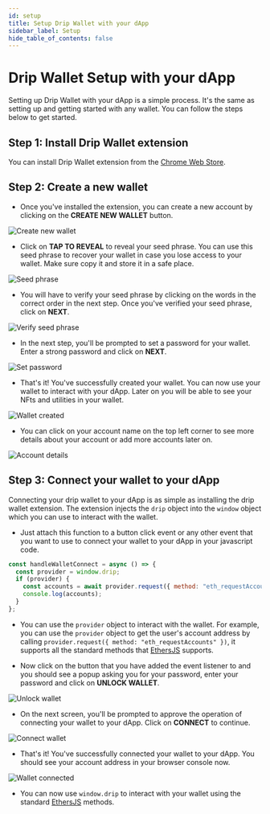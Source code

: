 ```yaml
---
id: setup
title: Setup Drip Wallet with your dApp
sidebar_label: Setup
hide_table_of_contents: false
---
```


# Drip Wallet Setup with your dApp

Setting up Drip Wallet with your dApp is a simple process. It's the same as setting up and getting started with any wallet. You can follow the steps below to get started.

## Step 1: Install Drip Wallet extension

You can install Drip Wallet extension from the [Chrome Web Store](https://chrome.google.com/webstore/detail/drip-wallet/ohpjidbjmknlibnnohofpmameoocidbo/related?hl=en-GB).

## Step 2: Create a new wallet

- Once you've installed the extension, you can create a new account by clicking on the **CREATE NEW WALLET** button.

![Create new wallet](../../../website/static/img/wallets/drip/1.png?raw=true)

- Click on **TAP TO REVEAL** to reveal your seed phrase. You can use this seed phrase to recover your wallet in case you lose access to your wallet. Make sure copy it and store it in a safe place.

![Seed phrase](../../../website/static/img/wallets/drip/2.png?raw=true)

- You will have to verify your seed phrase by clicking on the words in the correct order in the next step. Once you've verified your seed phrase, click on **NEXT**.

![Verify seed phrase](../../../website/static/img/wallets/drip/3.png?raw=true)

- In the next step, you'll be prompted to set a password for your wallet. Enter a strong password and click on **NEXT**.

![Set password](../../../website/static/img/wallets/drip/4.png?raw=true)

- That's it! You've successfully created your wallet. You can now use your wallet to interact with your dApp. Later on you will be able to see your NFts and utilities in your wallet.

![Wallet created](../../../website/static/img/wallets/drip/5.png?raw=true)

- You can click on your account name on the top left corner to see more details about your account or add more accounts later on.

![Account details](../../../website/static/img/wallets/drip/6.png?raw=true)

## Step 3: Connect your wallet to your dApp

Connecting your drip wallet to your dApp is as simple as installing the drip wallet extension. The extension injects the `drip` object into the `window` object which you can use to interact with the wallet.

- Just attach this function to a button click event or any other event that you want to use to connect your wallet to your dApp in your javascript code.

```js
const handleWalletConnect = async () => {
  const provider = window.drip;
  if (provider) {
    const accounts = await provider.request({ method: "eth_requestAccounts" });
    console.log(accounts);
  }
};
```

- You can use the `provider` object to interact with the wallet. For example, you can use the `provider` object to get the user's account address by calling `provider.request({ method: "eth_requestAccounts" })`, it supports all the standard methods that [EthersJS](https://docs.ethers.io/v5/) supports.

- Now click on the button that you have added the event listener to and you should see a popup asking you for your password, enter your password and click on **UNLOCK WALLET**.

![Unlock wallet](../../../website/static/img/wallets/drip/7.png?raw=true)

- On the next screen, you'll be prompted to approve the operation of connecting your wallet to your dApp. Click on **CONNECT** to continue.

![Connect wallet](../../../website/static/img/wallets/drip/8.png?raw=true)

- That's it! You've successfully connected your wallet to your dApp. You should see your account address in your browser console now.

![Wallet connected](../../../website/static/img/wallets/drip/9.png?raw=true)

- You can now use `window.drip` to interact with your wallet using the standard [EthersJS](https://docs.ethers.io/v5/) methods.
